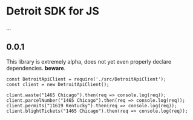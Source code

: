# Detroit SDK for JS
...
## 0.0.1

This library is extremely alpha, does not yet even properly declare dependencies. **beware**.

```
const DetroitApiClient = require('./src/DetroitApiClient');
const client = new DetroitApiClient();

client.waste("1465 Chicago").then(req => console.log(req));
client.parcelNumber("1465 Chicago").then(req => console.log(req));
client.permits("11619 Kentucky").then(req => console.log(req));
client.blightTickets("1465 Chicago").then(req => console.log(req));
```
